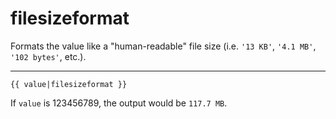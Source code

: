 # filesizeformat

Formats the value like a "human-readable" file size (i.e. `'13 KB'`, `'4.1 MB'`, `'102 bytes'`, etc.).

---

```htmldjango
{{ value|filesizeformat }}
```

If `value` is 123456789, the output would be `117.7 MB`.
